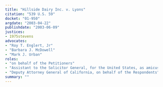 ```yaml
---
title: "Hillside Dairy Inc. v. Lyons"
citation: "539 U.S. 59"
docket: "01-950"
argdate: "2003-04-22"
publishdate: "2003-06-09"
justices:
- 1975stevens
advocates:
- "Roy T. Englert, Jr"
- "Barbara J. McDowell"
- "Mark J. Urban"
roles:
- "on behalf of the Petitioners"
- "Assistant to the Solicitor General, for the United States, as amicus curiae, supporting the Petitioners"
- "Deputy Attorney General of California, on behalf of the Respondents"
summary: ""
---
```


